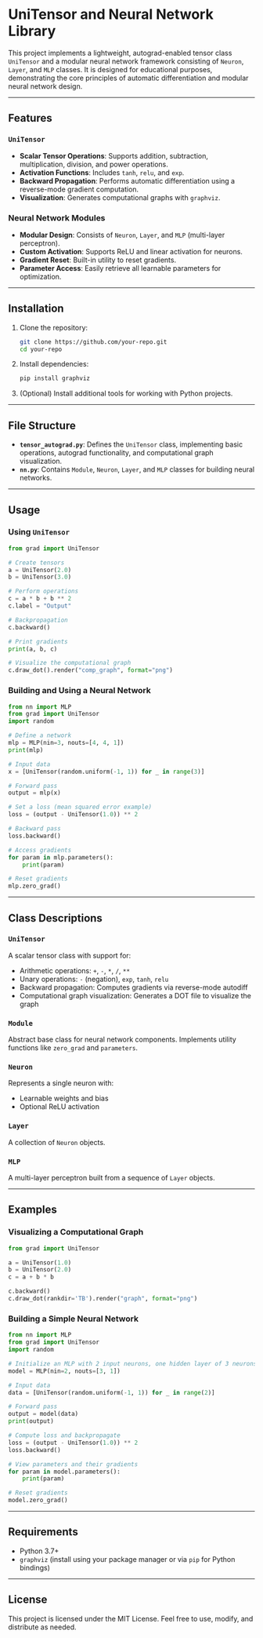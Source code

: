 # UniTensor and Neural Network Library

This project implements a lightweight, autograd-enabled tensor class `UniTensor` and a modular neural network framework consisting of `Neuron`, `Layer`, and `MLP` classes. It is designed for educational purposes, demonstrating the core principles of automatic differentiation and modular neural network design.

---

## Features

### `UniTensor`
- **Scalar Tensor Operations**: Supports addition, subtraction, multiplication, division, and power operations.
- **Activation Functions**: Includes `tanh`, `relu`, and `exp`.
- **Backward Propagation**: Performs automatic differentiation using a reverse-mode gradient computation.
- **Visualization**: Generates computational graphs with `graphviz`.

### Neural Network Modules
- **Modular Design**: Consists of `Neuron`, `Layer`, and `MLP` (multi-layer perceptron).
- **Custom Activation**: Supports ReLU and linear activation for neurons.
- **Gradient Reset**: Built-in utility to reset gradients.
- **Parameter Access**: Easily retrieve all learnable parameters for optimization.

---

## Installation
1. Clone the repository:
   ```bash
   git clone https://github.com/your-repo.git
   cd your-repo
   ```
2. Install dependencies:
   ```bash
   pip install graphviz
   ```
3. (Optional) Install additional tools for working with Python projects.

---

## File Structure
- **`tensor_autograd.py`**: Defines the `UniTensor` class, implementing basic operations, autograd functionality, and computational graph visualization.
- **`nn.py`**: Contains `Module`, `Neuron`, `Layer`, and `MLP` classes for building neural networks.

---

## Usage

### Using `UniTensor`
```python
from grad import UniTensor

# Create tensors
a = UniTensor(2.0)
b = UniTensor(3.0)

# Perform operations
c = a * b + b ** 2
c.label = "Output"

# Backpropagation
c.backward()

# Print gradients
print(a, b, c)

# Visualize the computational graph
c.draw_dot().render("comp_graph", format="png")
```

### Building and Using a Neural Network
```python
from nn import MLP
from grad import UniTensor
import random

# Define a network
mlp = MLP(nin=3, nouts=[4, 4, 1])
print(mlp)

# Input data
x = [UniTensor(random.uniform(-1, 1)) for _ in range(3)]

# Forward pass
output = mlp(x)

# Set a loss (mean squared error example)
loss = (output - UniTensor(1.0)) ** 2

# Backward pass
loss.backward()

# Access gradients
for param in mlp.parameters():
    print(param)

# Reset gradients
mlp.zero_grad()
```

---

## Class Descriptions

### `UniTensor`
A scalar tensor class with support for:
- Arithmetic operations: `+`, `-`, `*`, `/`, `**`
- Unary operations: `-` (negation), `exp`, `tanh`, `relu`
- Backward propagation: Computes gradients via reverse-mode autodiff
- Computational graph visualization: Generates a DOT file to visualize the graph

### `Module`
Abstract base class for neural network components. Implements utility functions like `zero_grad` and `parameters`.

### `Neuron`
Represents a single neuron with:
- Learnable weights and bias
- Optional ReLU activation

### `Layer`
A collection of `Neuron` objects.

### `MLP`
A multi-layer perceptron built from a sequence of `Layer` objects.

---

## Examples

### Visualizing a Computational Graph
```python
from grad import UniTensor

a = UniTensor(1.0)
b = UniTensor(2.0)
c = a + b * b

c.backward()
c.draw_dot(rankdir='TB').render("graph", format="png")
```

### Building a Simple Neural Network
```python
from nn import MLP
from grad import UniTensor
import random

# Initialize an MLP with 2 input neurons, one hidden layer of 3 neurons, and 1 output neuron
model = MLP(nin=2, nouts=[3, 1])

# Input data
data = [UniTensor(random.uniform(-1, 1)) for _ in range(2)]

# Forward pass
output = model(data)
print(output)

# Compute loss and backpropagate
loss = (output - UniTensor(1.0)) ** 2
loss.backward()

# View parameters and their gradients
for param in model.parameters():
    print(param)

# Reset gradients
model.zero_grad()
```

---

## Requirements
- Python 3.7+
- `graphviz` (install using your package manager or via `pip` for Python bindings)

---

## License
This project is licensed under the MIT License. Feel free to use, modify, and distribute as needed.


